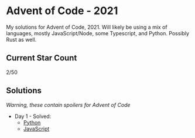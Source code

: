 # Advent of Code - 2021

My solutions for Advent of Code, 2021. Will likely be using a mix of languages, mostly JavaScript/Node, some Typescript, and Python. Possibly Rust as well.

## Current Star Count

2/50

## Solutions

_Warning, these contain spoilers for Advent of Code_

- Day 1 - Solved:
  - [Python](/code/day1.py)
  - [JavaScript](/code/day1.js)
